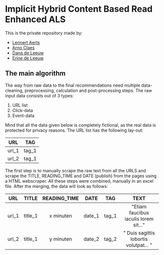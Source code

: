# Implicit Hybrid Content Based Read Enhanced ALS
This is the private repository made by:
- [Lennert Aerts](https://www.linkedin.com/in/lennert-aerts-962a10b3/)
- [Arno Claes](https://www.linkedin.com/in/arno-claes-948994133/)
- [Dana de Leeuw](https://www.linkedin.com/in/dana-de-leeuw/)
- [Erine de Leeuw](https://www.linkedin.com/in/erine-de-leeuw-89a446b6/)


## The main algorithm
The way from raw data to the final recommendations need multiple data-cleaning, preprocessing, calculation and post-processing steps.
The raw input data consists out of 3 types: 
1) URL list
2) Click-data
3) Event-data

Mind that all the data given below is completely fictional, as the real data is protected for privacy reasons.
The URL list has the following lay-out:

| URL | TAG |
| :-------------: | :-------------: |
| url_1  | tag_1  |
| url_2  | tag_1  |

The first step is to manually scrape the raw text from all the URLS and scrape the TITLE, READING_TIME and DATE (publish) from the pages using a HTML webscraper. All these steps were combined, manually in an excel file. After the merging, the data will look as follows:

| URL | TITLE | READING_TIME | DATE | TAG | TEXT |
| :-------------: | :-------------: | :-------------: | :-------------: | :-------------: | :-------------: |
| url_1 | title_1 | x minuten | date_1 | tag_1 | "Etiam faucibus iaculis lorem sit..." |
| url_2 | title_1 | y minuten | date_2 | tag_2 | " Duis sagittis lobortis volutpat... " |

 

